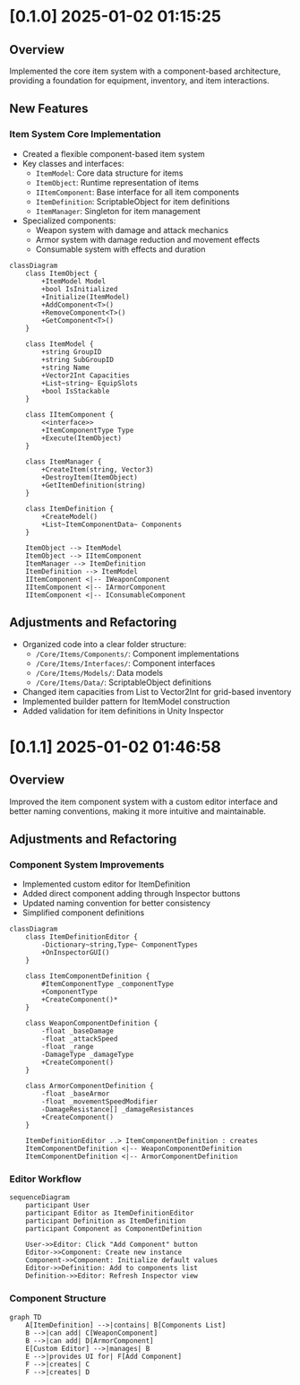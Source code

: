 # [0.1.0] 2025-01-02 01:15:25

## Overview
Implemented the core item system with a component-based architecture, providing a foundation for equipment, inventory, and item interactions.

## New Features
### Item System Core Implementation
- Created a flexible component-based item system
- Key classes and interfaces:
  - `ItemModel`: Core data structure for items
  - `ItemObject`: Runtime representation of items
  - `IItemComponent`: Base interface for all item components
  - `ItemDefinition`: ScriptableObject for item definitions
  - `ItemManager`: Singleton for item management
- Specialized components:
  - Weapon system with damage and attack mechanics
  - Armor system with damage reduction and movement effects
  - Consumable system with effects and duration

```mermaid
classDiagram
    class ItemObject {
        +ItemModel Model
        +bool IsInitialized
        +Initialize(ItemModel)
        +AddComponent<T>()
        +RemoveComponent<T>()
        +GetComponent<T>()
    }
    
    class ItemModel {
        +string GroupID
        +string SubGroupID
        +string Name
        +Vector2Int Capacities
        +List~string~ EquipSlots
        +bool IsStackable
    }
    
    class IItemComponent {
        <<interface>>
        +ItemComponentType Type
        +Execute(ItemObject)
    }
    
    class ItemManager {
        +CreateItem(string, Vector3)
        +DestroyItem(ItemObject)
        +GetItemDefinition(string)
    }
    
    class ItemDefinition {
        +CreateModel()
        +List~ItemComponentData~ Components
    }
    
    ItemObject --> ItemModel
    ItemObject --> IItemComponent
    ItemManager --> ItemDefinition
    ItemDefinition --> ItemModel
    IItemComponent <|-- IWeaponComponent
    IItemComponent <|-- IArmorComponent
    IItemComponent <|-- IConsumableComponent
```

## Adjustments and Refactoring
- Organized code into a clear folder structure:
  - `/Core/Items/Components/`: Component implementations
  - `/Core/Items/Interfaces/`: Component interfaces
  - `/Core/Items/Models/`: Data models
  - `/Core/Items/Data/`: ScriptableObject definitions
- Changed item capacities from List<string> to Vector2Int for grid-based inventory
- Implemented builder pattern for ItemModel construction
- Added validation for item definitions in Unity Inspector

# [0.1.1] 2025-01-02 01:46:58

## Overview
Improved the item component system with a custom editor interface and better naming conventions, making it more intuitive and maintainable.

## Adjustments and Refactoring
### Component System Improvements
- Implemented custom editor for ItemDefinition
- Added direct component adding through Inspector buttons
- Updated naming convention for better consistency
- Simplified component definitions

```mermaid
classDiagram
    class ItemDefinitionEditor {
        -Dictionary~string,Type~ ComponentTypes
        +OnInspectorGUI()
    }

    class ItemComponentDefinition {
        #ItemComponentType _componentType
        +ComponentType
        +CreateComponent()*
    }

    class WeaponComponentDefinition {
        -float _baseDamage
        -float _attackSpeed
        -float _range
        -DamageType _damageType
        +CreateComponent()
    }

    class ArmorComponentDefinition {
        -float _baseArmor
        -float _movementSpeedModifier
        -DamageResistance[] _damageResistances
        +CreateComponent()
    }

    ItemDefinitionEditor ..> ItemComponentDefinition : creates
    ItemComponentDefinition <|-- WeaponComponentDefinition
    ItemComponentDefinition <|-- ArmorComponentDefinition
```

### Editor Workflow
```mermaid
sequenceDiagram
    participant User
    participant Editor as ItemDefinitionEditor
    participant Definition as ItemDefinition
    participant Component as ComponentDefinition

    User->>Editor: Click "Add Component" button
    Editor->>Component: Create new instance
    Component->>Component: Initialize default values
    Editor->>Definition: Add to components list
    Definition->>Editor: Refresh Inspector view
```

### Component Structure
```mermaid
graph TD
    A[ItemDefinition] -->|contains| B[Components List]
    B -->|can add| C[WeaponComponent]
    B -->|can add| D[ArmorComponent]
    E[Custom Editor] -->|manages| B
    E -->|provides UI for| F[Add Component]
    F -->|creates| C
    F -->|creates| D
```
